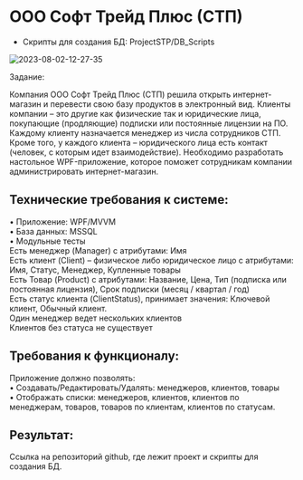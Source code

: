 ﻿# ООО Софт Трейд Плюс (СТП)

* Скрипты для создания БД: ProjectSTP/DB_Scripts  

![2023-08-02-12-27-35](https://github.com/Mr-big-cake/ProjectSTP/assets/63250784/a3128899-222e-4b60-a627-a6cbc6b21e10)

Задание:

Компания ООО Софт Трейд Плюс (СТП) решила открыть интернет-магазин и перевести свою базу продуктов в электронный вид. Клиенты компании – это другие как физические так и юридические лица, покупающие (продляющие) подписки или постоянные лицензии на ПО. Каждому клиенту назначается менеджер из числа сотрудников СТП. Кроме того, у каждого клиента – юридического лица есть контакт (человек, с которым идет взаимодействие). Необходимо разработать настольное WPF-приложение, которое поможет сотрудникам компании администрировать интернет-магазин.  

## Технические требования к системе:  

•	Приложение: WPF/MVVM   
•	База данных: MSSQL  
•	Модульные тесты  
Есть менеджер (Manager) с атрибутами: Имя  
Есть клиент (Client) – физическое либо юридическое лицо с атрибутами: Имя, Статус, Менеджер, Купленные товары  
Есть Товар (Product) с атрибутами: Название, Цена, Тип (подписка или постоянная лицензия), Срок подписки (месяц / квартал / год)  
Есть статус клиента (ClientStatus), принимает значения: Ключевой клиент, Обычный клиент.  
Один менеджер ведет нескольких клиентов  
Клиентов без статуса не существует  
## Требования к функционалу:  
Приложение должно позволять:  
•	Создавать/Редактировать/Удалять: менеджеров, клиентов, товары  
•	Отображать списки: менеджеров, клиентов, клиентов по менеджерам, товаров, товаров по клиентам, клиентов по статусам.  
## Результат:  
Ссылка на репозиторий github, где лежит проект и скрипты для создания БД.  
